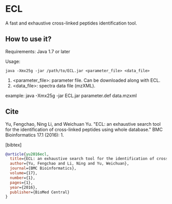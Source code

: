 # ECL
A fast and exhaustive cross-linked peptides identification tool.

## How to use it?
Requirements: Java 1.7 or later

Usage:
```
java -Xmx25g -jar /path/to/ECL.jar <parameter_file> <data_file>
```
1. <parameter_file>: parameter file. Can be downloaded along with ECL.
2. <data_file>: spectra data file (mzXML).

example: java -Xmx25g -jar ECL.jar parameter.def data.mzxml

## Cite
Yu, Fengchao, Ning Li, and Weichuan Yu. "ECL: an exhaustive search tool for the identification of cross-linked peptides using whole database." BMC Bioinformatics 17.1 (2016): 1.

[bibtex]
```bibtex
@article{yu2016ecl,
  title={ECL: an exhaustive search tool for the identification of cross-linked peptides using whole database},
  author={Yu, Fengchao and Li, Ning and Yu, Weichuan},
  journal={BMC Bioinformatics},
  volume={17},
  number={1},
  pages={1},
  year={2016},
  publisher={BioMed Central}
}
```
